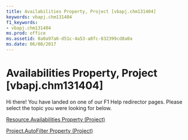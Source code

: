 ```yaml
---
title: Availabilities Property, Project [vbapj.chm131404]
keywords: vbapj.chm131404
f1_keywords:
- vbapj.chm131404
ms.prod: office
ms.assetid: 8a0a97a6-d51c-4a53-a8fc-832399cd8a0a
ms.date: 06/08/2017
---
```



# Availabilities Property, Project [vbapj.chm131404]

Hi there! You have landed on one of our F1 Help redirector pages. Please select the topic you were looking for below.

[Resource.Availabilities Property (Project)](http://msdn.microsoft.com/library/1525ba2e-49c1-216a-0b45-008e866163d5%28Office.15%29.aspx)

[Project.AutoFilter Property (Project)](http://msdn.microsoft.com/library/3e6960f7-8a8a-6300-d74b-4e009fbcfca2%28Office.15%29.aspx)


